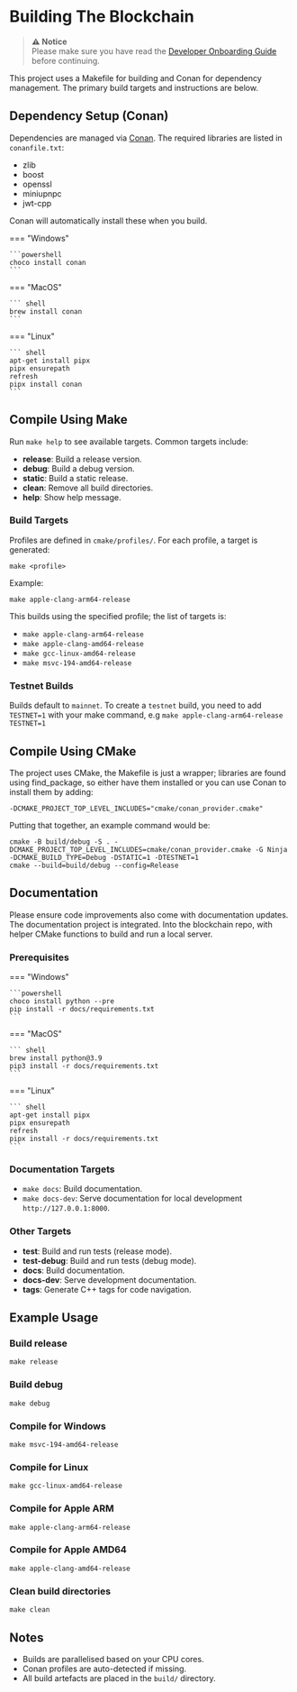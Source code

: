 # Building The Blockchain

> **⚠️ Notice**  
> Please make sure you have read the [Developer Onboarding Guide](index.md) before continuing.

This project uses a Makefile for building and Conan for dependency management. The primary build targets and instructions are below.

## Dependency Setup (Conan)

Dependencies are managed via [Conan](https://conan.io/). The required libraries are listed in `conanfile.txt`:

- zlib
- boost
- openssl
- miniupnpc
- jwt-cpp

Conan will automatically install these when you build.



=== "Windows"

    ```powershell
    choco install conan 
    ```

=== "MacOS"

    ``` shell
    brew install conan
    ```

=== "Linux"

    ``` shell
    apt-get install pipx
    pipx ensurepath
    refresh
    pipx install conan
    ```



## Compile Using Make

Run `make help` to see available targets. Common targets include:

- **release**: Build a release version.
- **debug**: Build a debug version.
- **static**: Build a static release.
- **clean**: Remove all build directories.
- **help**: Show help message.

### Build Targets

Profiles are defined in `cmake/profiles/`. For each profile, a target is generated:
```
make <profile>
```
Example:
```
make apple-clang-arm64-release
```
This builds using the specified profile; the list of targets is:

- `make apple-clang-arm64-release`
- `make apple-clang-amd64-release`
- `make gcc-linux-amd64-release`
- `make msvc-194-amd64-release`

### Testnet Builds

Builds default to `mainnet`. To create a `testnet` build, you need to add `TESTNET=1` with your make command, e.g `make apple-clang-arm64-release TESTNET=1`


## Compile Using CMake

The project uses CMake, the Makefile is just a wrapper; libraries are found using find_package, so either have them installed 
or you can use Conan to install them by adding: 

`-DCMAKE_PROJECT_TOP_LEVEL_INCLUDES="cmake/conan_provider.cmake"`

Putting that together, an example command would be:
```
cmake -B build/debug -S . -DCMAKE_PROJECT_TOP_LEVEL_INCLUDES=cmake/conan_provider.cmake -G Ninja -DCMAKE_BUILD_TYPE=Debug -DSTATIC=1 -DTESTNET=1
cmake --build=build/debug --config=Release
```

## Documentation

Please ensure code improvements also come with documentation updates. The documentation project is integrated.
Into the blockchain repo, with helper CMake functions to build and run a local server.

### Prerequisites


=== "Windows"

    ```powershell
    choco install python --pre 
    pip install -r docs/requirements.txt
    ```

=== "MacOS"

    ``` shell
    brew install python@3.9
    pip3 install -r docs/requirements.txt
    ```

=== "Linux"

    ``` shell
    apt-get install pipx
    pipx ensurepath
    refresh
    pipx install -r docs/requirements.txt
    ```


### Documentation Targets

- `make docs`: Build documentation.
- `make docs-dev`: Serve documentation for local development `http://127.0.0.1:8000`.

### Other Targets

- **test**: Build and run tests (release mode).
- **test-debug**: Build and run tests (debug mode).
- **docs**: Build documentation.
- **docs-dev**: Serve development documentation.
- **tags**: Generate C++ tags for code navigation.

## Example Usage

### Build release
```shell
make release
```

### Build debug
```shell
make debug
```

### Compile for Windows
```shell
make msvc-194-amd64-release
```

### Compile for Linux
```shell
make gcc-linux-amd64-release
```

### Compile for Apple ARM
```shell
make apple-clang-arm64-release
```

### Compile for Apple AMD64
```shell
make apple-clang-amd64-release
```

### Clean build directories
```shell
make clean
```

## Notes

- Builds are parallelised based on your CPU cores.
- Conan profiles are auto-detected if missing.
- All build artefacts are placed in the `build/` directory.

